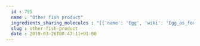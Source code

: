 ```yaml
---
  id : 795
  name : "Other fish product"
  ingredients_sharing_molecules : "[{'name': 'Egg', 'wiki': 'Egg_as_food', 'id': 0, 'category': 'Animal Product', 'common_molecules': [247, 6202, 644104, 8094, 1130]}, {'name': 'Bread', 'wiki': 'Bread', 'id': 2, 'category': 'Bakery', 'common_molecules': [247, 6202, 644104, 8094, 1130]}, {'name': 'Wholewheat Bread', 'wiki': 'Whole_wheat_bread', 'id': 6, 'category': 'Bakery', 'common_molecules': [247, 6202, 644104, 8094, 1130]}, {'name': 'Wine', 'wiki': 'Wine', 'id': 32, 'category': 'Beverage Alcoholic', 'common_molecules': [247, 6202, 644104, 8094, 1130]}, {'name': 'Barley', 'wiki': 'Barley', 'id': 51, 'category': 'Cereal', 'common_molecules': [247, 6202, 644104, 8094, 1130]}]"
  slug : other-fish-product
  date : 2019-03-26T08:47:11+01:00
---
```



